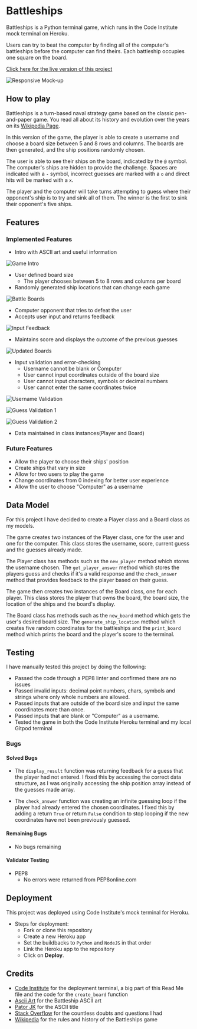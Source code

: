 # Battleships

Battleships is a Python terminal game, which runs in the Code Institute mock terminal on Heroku.

Users can try to beat the computer by finding all of the computer's battleships before the computer can find theirs. Each battleship occupies one square on the board.

[Click here for the live version of this project](https://battleships-diogo.herokuapp.com/)

![Responsive Mock-up](/assets/images/responsive-project3.png)

## How to play

Battleships is a turn-based naval strategy game based on the classic pen-and-paper game. You read all about its history and evolution over the years on its [Wikipedia Page](https://en.wikipedia.org/wiki/Battleship_(game)).

In this version of the game, the player is able to create a username and choose a board size between 5 and 8 rows and columns. The boards are then generated, and the ship positions randomly chosen.

The user is able to see their ships on the board, indicated by the `@` symbol. The computer's ships are hidden to provide the challenge. Spaces are indicated with a `-` symbol, incorrect guesses are marked with a `o` and direct hits will be marked with a `x`.

The player and the computer will take turns attempting to guess where their opponent's ship is to try and sink all of them. The winner is the first to sink their opponent's five ships.

## Features

### Implemented Features

- Intro with ASCII art and useful information

![Game Intro](/assets/images/Battleships%20intro.png)

- User defined board size
    - The player chooses between 5 to 8 rows and columns per board
- Randomly generated ship locations that can change each game

![Battle Boards](/assets/images/Battleships%20boards.png)

- Computer opponent that tries to defeat the user
- Accepts user input and returns feedback

![Input Feedback](/assets/images/Input%20feedback.png)

- Maintains score and displays the outcome of the previous guesses

![Updated Boards](/assets/images/Updated%20boards.png)

- Input validation and error-checking
    - Username cannot be blank or Computer
    - User cannot input coordinates outside of the board size
    - User cannot input characters, symbols or decimal numbers
    - User cannot enter the same coordinates twice

![Username Validation](/assets/images/Username%20validation.png)

![Guess Validation 1](/assets/images/Guess%20validation%201.png)

![Guess Validation 2](/assets/images/Guess%20validation%202.png)

- Data maintained in class instances(Player and Board)

### Future Features

- Allow the player to choose their ships' position
- Create ships that vary in size
- Allow for two users to play the game
- Change coordinates from 0 indexing for better user experience
- Allow the user to choose "Computer" as a username

## Data Model

For this project I have decided to create a Player class and a Board class as my models. 

The game creates two instances of the Player class, one for the user and one for the computer. This class stores the username, score, current guess and the guesses already made.

The Player class has methods such as the `new_player` method which stores the username chosen. The `get_player_answer` method which stores the players guess and checks if it's a valid response and the `check_answer` method that provides feedback to the player based on their guess.

The game then creates two instances of the Board class, one for each player. This class stores the player that owns the board, the board size, the location of the ships and the board's display.

The Board class has methods such as the `new_board` method which gets the user's desired board size. The `generate_ship_location` method which creates five random coordinates for the battleships and the `print_board` method which prints the board and the player's score to the terminal.

## Testing

I have manually tested this project by doing the following:
  - Passed the code through a PEP8 linter and confirmed there are no issues
  - Passed invalid inputs: decimal point numbers, chars, symbols and strings where only whole numbers are allowed.
  - Passed inputs that are outside of the board size and input the same coordinates more than once.
  - Passed inputs that are blank or "Computer" as a username.
  - Tested the game in both the Code Institute Heroku terminal and my local Gitpod terminal

### Bugs

#### Solved Bugs

  - The `display_result` function was returning feedback for a guess that the player had not entered. I fixed this by accessing the correct data structure, as I was originally accessing the ship position array instead of the guesses made array.

  - The `check_answer` function was creating an infinite guessing loop if the player had already entered the chosen coordinates. I fixed this by adding a return `True` or return `False` condition to stop looping if the new coordinates have not been previously guessed.

#### Remaining Bugs

  - No bugs remaining

#### Validator Testing

  - PEP8
    - No errors were returned from PEP8online.com

## Deployment

This project was deployed using Code Institute's mock terminal for Heroku.

  - Steps for deployment:
    - Fork or clone this repository
    - Create a new Heroku app
    - Set the buildbacks to `Python` and `NodeJS` in that order
    - Link the Heroku app to the repository
    - Click on __Deploy__.

## Credits

- [Code Institute](https://codeinstitute.net/) for the deployment terminal, a big part of this Read Me file and the code for the `create_board` function
- [Ascii Art](https://www.asciiart.eu/vehicles/navy) for the Battleship ASCII art
- [Pator JK](https://patorjk.com/software/taag/#p=display&v=0&f=Slant&t=Battleships) for the ASCII title
- [Stack Overflow](https://stackoverflow.com/) for the countless doubts and questions I had
- [Wikipedia](https://en.wikipedia.org/wiki/Battleship_(game)) for the rules and history of the Battleships game